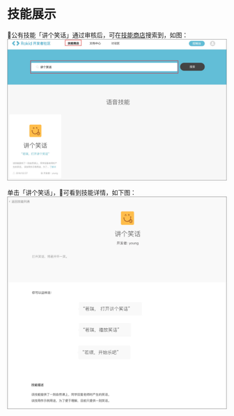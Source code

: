 # 技能展示

公有技能「讲个笑话」通过审核后，可在[技能商店](https://skill.rokid.com/store/#/)搜索到，如图：
![](images/07-技能商店展示技能.png)

单击「讲个笑话」，可看到技能详情，如下图：
![](images/07-技能详情展示.png)
